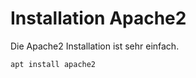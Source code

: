 # Installation Apache2

Die Apache2 Installation ist sehr einfach.

```bash
apt install apache2
```
